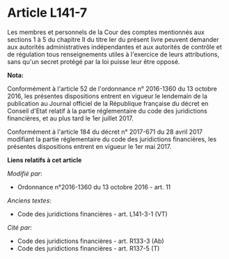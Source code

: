# Article L141-7

Les membres et personnels de la Cour des comptes mentionnés aux sections 1 à 5 du chapitre II du titre Ier du présent livre
peuvent demander aux autorités administratives indépendantes et aux autorités de contrôle et de régulation tous
renseignements utiles à l'exercice de leurs attributions, sans qu'un secret protégé par la loi puisse leur être opposé.

**Nota:**

Conformément à l'article 52 de l'ordonnance n° 2016-1360 du 13 octobre 2016, les présentes dispositions entrent en vigueur le
lendemain de la publication au Journal officiel de la République française du décret en Conseil d'Etat relatif à la partie
réglementaire du code des juridictions financières, et au plus tard le 1er juillet 2017.

Conformément à l'article 184 du décret n° 2017-671 du 28 avril 2017 modifiant la partie réglementaire du code des
juridictions financières, les présentes dispositions entrent en vigueur le 1er mai 2017.

**Liens relatifs à cet article**

_Modifié par_:

  - Ordonnance n°2016-1360 du 13 octobre 2016 - art. 11

_Anciens textes_:

  - Code des juridictions financières - art. L141-3-1 (VT)

_Cité par_:

  - Code des juridictions financières - art. R133-3 (Ab)
  - Code des juridictions financières - art. R137-5 (T)
